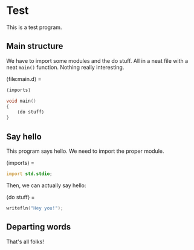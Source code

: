 # Test

This is a test program.

## Main structure

We have to import some modules and the do stuff. All in a neat file with a neat `main()` function. Nothing really interesting.

⟨file:main.d⟩ =
```D
⟨imports⟩

void main()
{
    ⟨do stuff⟩
}
```

## Say hello

This program says hello. We need to import the proper module.

⟨imports⟩ =
```D
import std.stdio;
```

Then, we can actually say hello:

⟨do stuff⟩ =
```D
writefln("Hey you!");
```

## Departing words

That's all folks!
